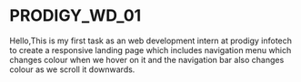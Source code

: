 # PRODIGY_WD_01
Hello,This is my first task as an web development intern at prodigy infotech to create a responsive landing page which includes navigation menu which changes colour when we hover on it and the navigation bar also changes colour as we scroll it downwards.
